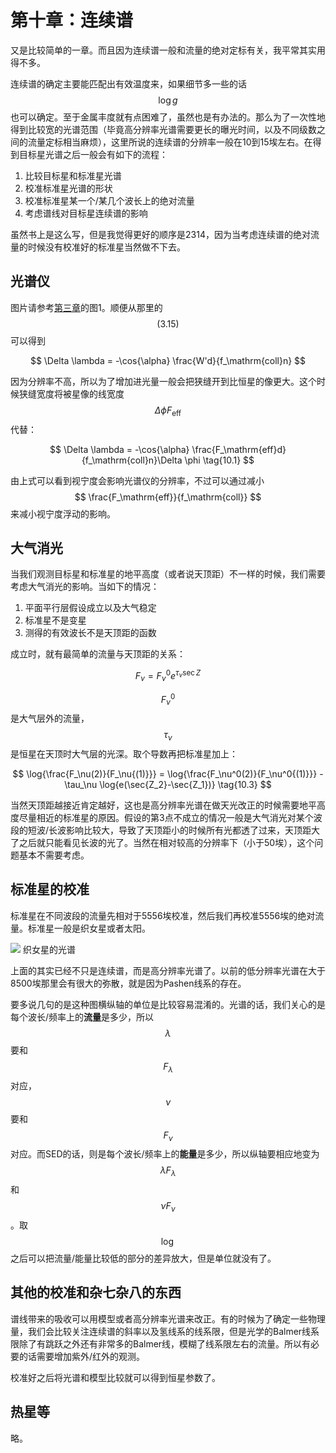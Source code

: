 # 第十章：连续谱

又是比较简单的一章。而且因为连续谱一般和流量的绝对定标有关，我平常其实用得不多。

连续谱的确定主要能匹配出有效温度来，如果细节多一些的话$$ \log{g} $$也可以确定。至于金属丰度就有点困难了，虽然也是有办法的。那么为了一次性地得到比较宽的光谱范围（毕竟高分辨率光谱需要更长的曝光时间，以及不同级数之间的流量定标相当麻烦），这里所说的连续谱的分辨率一般在10到15埃左右。在得到目标星光谱之后一般会有如下的流程：

1. 比较目标星和标准星光谱
2. 校准标准星光谱的形状
3. 校准标准星某一个/某几个波长上的绝对流量
4. 考虑谱线对目标星连续谱的影响

虽然书上是这么写，但是我觉得更好的顺序是2314，因为当考虑连续谱的绝对流量的时候没有校准好的标准星当然做不下去。

## 光谱仪

图片请参考[第三章](https://mingjiejian.github.io/2017/12/18/OASP3/)的图1。顺便从那里的$$ (3.15) $$可以得到

$$ \Delta \lambda = -\cos{\alpha} \frac{W'd}{f_\mathrm{coll}n} $$

因为分辨率不高，所以为了增加进光量一般会把狭缝开到比恒星的像更大。这个时候狭缝宽度将被星像的线宽度$$ \Delta \phi F_\mathrm{eff} $$代替：

$$ \Delta \lambda = -\cos{\alpha} \frac{F_\mathrm{eff}d}{f_\mathrm{coll}n}\Delta \phi \tag{10.1} $$

由上式可以看到视宁度会影响光谱仪的分辨率，不过可以通过减小$$ \frac{F_\mathrm{eff}}{f_\mathrm{coll}} $$来减小视宁度浮动的影响。

## 大气消光

当我们观测目标星和标准星的地平高度（或者说天顶距）不一样的时候，我们需要考虑大气消光的影响。当如下的情况：

1. 平面平行层假设成立以及大气稳定
2. 标准星不是变星
3. 测得的有效波长不是天顶距的函数

成立时，就有最简单的流量与天顶距的关系：

$$ F_\nu = F_\nu^0 e^{\tau_\nu \sec{Z}} $$

$$ F_\nu^0 $$是大气层外的流量，$$ \tau_\nu $$是恒星在天顶时大气层的光深。取个导数再把标准星加上：

$$ \log{\frac{F_\nu(2)}{F_\nu{(1)}}} = \log{\frac{F_\nu^0(2)}{F_\nu^0{(1)}}} - \tau_\nu \log{e(\sec{Z_2}-\sec{Z_1})} \tag{10.3} $$

当然天顶距越接近肯定越好，这也是高分辨率光谱在做天光改正的时候需要地平高度尽量相近的标准星的原因。假设的第3点不成立的情况一般是大气消光对某个波段的短波/长波影响比较大，导致了天顶距小的时候所有光都透了过来，天顶距大了之后就只能看见长波的光了。当然在相对较高的分辨率下（小于50埃），这个问题基本不需要考虑。

## 标准星的校准

标准星在不同波段的流量先相对于5556埃校准，然后我们再校准5556埃的绝对流量。标准星一般是织女星或者太阳。

![](https://s3.amazonaws.com/aasie/images/1538-3881/146/3/68/aj481013f4_hr.jpg)
织女星的光谱


上面的其实已经不只是连续谱，而是高分辨率光谱了。以前的低分辨率光谱在大于8500埃那里会有很大的弥散，就是因为Pashen线系的存在。

要多说几句的是这种图横纵轴的单位是比较容易混淆的。光谱的话，我们关心的是每个波长/频率上的**流量**是多少，所以$$ \lambda $$要和$$ F_\lambda $$对应，$$ \nu $$要和$$ F_\nu $$对应。而SED的话，则是每个波长/频率上的**能量**是多少，所以纵轴要相应地变为$$ \lambda F_\lambda $$和$$ \nu F_\nu $$。取$$ \log{} $$之后可以把流量/能量比较低的部分的差异放大，但是单位就没有了。

## 其他的校准和杂七杂八的东西

谱线带来的吸收可以用模型或者高分辨率光谱来改正。有的时候为了确定一些物理量，我们会比较关注连续谱的斜率以及氢线系的线系限，但是光学的Balmer线系限除了有跳跃之外还有非常多的Balmer线，模糊了线系限左右的流量。所以有必要的话需要增加紫外/红外的观测。

校准好之后将光谱和模型比较就可以得到恒星参数了。

## 热星等

略。
